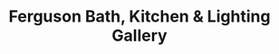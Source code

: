 ---
title: "Ferguson Bath, Kitchen & Lighting Gallery"
url: /mooresville/ferguson-bath-kitchen-und-lighting-gallery/
shop: Badezimmer
---